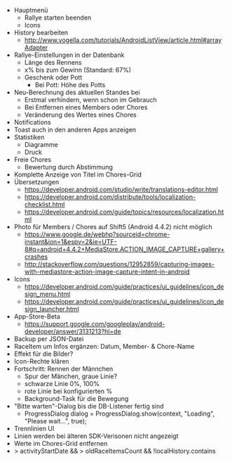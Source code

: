 * Hauptmenü
  * Rallye starten beenden
  * Icons
* History bearbeiten
  * http://www.vogella.com/tutorials/AndroidListView/article.html#arrayAdapter
* Rallye-Einstellungen in der Datenbank
  * Länge des Rennens
  * x% bis zum Gewinn (Standard: 67%)
  * Geschenk oder Pott
    * Bei Pott: Höhe des Potts
* Neu-Berechnung des aktuellen Standes bei
  * Erstmal verhindern, wenn schon im Gebrauch
  * Bei Entfernen eines Members oder Chores
  * Veränderung des Wertes eines Chores
* Notifications
* Toast auch in den anderen Apps anzeigen
* Statistiken
  * Diagramme
  * Druck
* Freie Chores
  * Bewertung durch Abstimmung
* Komplette Anzeige von Titel im Chores-Grid
* Übersetzungen
  * https://developer.android.com/studio/write/translations-editor.html
  * https://developer.android.com/distribute/tools/localization-checklist.html
  * https://developer.android.com/guide/topics/resources/localization.html
* Photo für Members / Chores auf Shift5 (Android 4.4.2) nicht möglich
  * https://www.google.de/webhp?sourceid=chrome-instant&ion=1&espv=2&ie=UTF-8#q=android+4.4.2+MediaStore.ACTION_IMAGE_CAPTURE+gallery+crashes
  * http://stackoverflow.com/questions/12952859/capturing-images-with-mediastore-action-image-capture-intent-in-android
* Icons
  * https://developer.android.com/guide/practices/ui_guidelines/icon_design_menu.html
  * https://developer.android.com/guide/practices/ui_guidelines/icon_design_launcher.html
* App-Store-Beta
  * https://support.google.com/googleplay/android-developer/answer/3131213?hl=de
* Backup per JSON-Datei
* RaceItem um Infos ergänzen: Datum, Member- & Chore-Name
* Effekt für die Bilder?
* Icon-Rechte klären
* Fortschritt: Rennen der Männchen
  * Spur der Mänchen, graue Linie?
  * schwarze Linie 0%, 100%
  * rote Linie bei konfigurierten %
  * Background-Task für die Bewegung
* "Bitte warten"-Dialog bis die DB-Listener fertig sind
  * ProgressDialog dialog = ProgressDialog.show(context, "Loading", "Please wait...", true);
* Trennlinien UI
* Linien werden bei älteren SDK-Verisonen nicht angezeigt
* Werte im Chores-Grid entfernen
* &gt; activityStartDate &amp;&amp; &gt; oldRaceItemsCount &amp;&amp; !localHistory.contains
